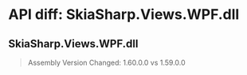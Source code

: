 # API diff: SkiaSharp.Views.WPF.dll

## SkiaSharp.Views.WPF.dll

> Assembly Version Changed: 1.60.0.0 vs 1.59.0.0

